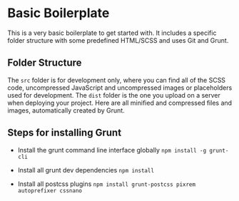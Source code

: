 # Basic Boilerplate

This is a very basic boilerplate to get started with. It includes a specific folder structure with some predefined HTML/SCSS and uses Git and Grunt.

## Folder Structure

The `src` folder is for development only, where you can find all of the SCSS code, uncompressed JavaScript and uncompressed images or placeholders used for development.
The `dist` folder is the one you upload on a server when deploying your project. Here are all minified and compressed files and images, automatically created by Grunt.

## Steps for installing Grunt

- Install the grunt command line interface globally `npm install -g grunt-cli`

- Install all grunt dev dependencies `npm install`

- Install all postcss plugins `npm install grunt-postcss pixrem autoprefixer cssnano`